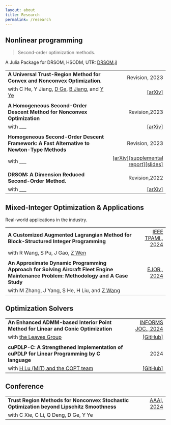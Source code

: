 ```yaml
---
layout: about
title: Research
permalink: /research
---
```


## Nonlinear programming

> Second-order optimization methods.

A Julia Package for DRSOM, HSODM, UTR: [DRSOM.jl](https://github.com/bzhangcw/DRSOM.jl)

|                                                                                                                                                                                         |                                                                                                                                                                    |
| :-------------------------------------------------------------------------------------------------------------------------------------------------------------------------------------- | -----------------------------------------------------------------------------------------------------------------------------------------------------------------: |
| **A Universal Trust-Region Method for Convex and Nonconvex Optimization.**                                                                                                              |                                                                                                                                                     Revision, 2023 |
| with C He, Y Jiang, [D Ge](https://www.acem.sjtu.edu.cn/en/faculty/gedongdong.html), [B Jiang](https://sites.google.com/site/isyebojiang/), and [Y Ye](https://web.stanford.edu/~yyye/) |                                                                                                                         [[arXiv]](http://arxiv.org/abs/2311.11489) |
|                                                                                                                                                                                         |                                                                                                                                                                    |
| **A Homogeneous Second-Order Descent Method for Nonconvex Optimization**                                                                                                                |                                                                                                                                                      Revision,2023 |
| with ___                                                                                                                                                                                |                                                                                                               [[arXiv]](https://doi.org/10.48550/arXiv.2306.17516) |
|                                                                                                                                                                                         |                                                                                                                                                                    |
| **Homogeneous Second-Order Descent Framework: A Fast Alternative to Newton-Type Methods**                                                                                               |                                                                                                                                                     Revision, 2023 |
| with ___                                                                                                                                                                                | [[arXiv]](http://arxiv.org/abs/2211.08212)[[supplemental report]](/assets/pdfs/bisection.pdf)[[slides]](https://web.stanford.edu/class/msande314/lecture16OPTMLDS) |
|                                                                                                                                                                                         |                                                                                                                                                                    |
| **DRSOM: A Dimension Reduced Second-Order Method.**                                                                                                                                     |                                                                                                                                                      Revision,2022 |
| with ___                                                                                                                                                                                |                                                                                                                         [[arXiv]](http://arxiv.org/abs/2208.00208) |


## Mixed-Integer Optimization & Applications
Real-world applications in the industry.

|                                                                                                                                     |                                                                 |
| :---------------------------------------------------------------------------------------------------------------------------------- | --------------------------------------------------------------: |
| **A Customized Augmented Lagrangian Method for Block-Structured Integer Programming**                                               | [IEEE TPAMI., 2024](https://doi.org/10.1109/TPAMI.2024.3416514) |
| with R Wang, S Pu, J Gao, [Z Wen](http://faculty.bicmr.pku.edu.cn/~wenzw)                                                           |                                                                 |
|                                                                                                                                     |                                                                 |
| **An Approximate Dynamic Programming Approach for Solving Aircraft Fleet Engine Maintenance Problem: Methodology and A Case Study** |       [EJOR., 2024](https://doi.org/10.1016/j.ejor.2024.10.008) |
| with M Zhang, J Yang, S He, H Liu, and [Z Wang](https://mypage.cuhk.edu.cn/academics/wangzizhuo/)                                   |                                                                 |

## Optimization Solvers

|                                                                                            |                                                              |
| :----------------------------------------------------------------------------------------- | -----------------------------------------------------------: |
| **An Enhanced ADMM-based Interior Point Method for Linear and Conic Optimization**         | [INFORMS JOC., 2024](https://doi.org/10.1287/ijoc.2023.0017) |
| with [the Leaves Group](#https://github.com/leavesgrp)                                     |          [[GitHub]](https://github.com/INFORMSJoC/2023.0017) |
|                                                                                            |                                                              |
| **cuPDLP-C: A Strengthened Implementation of cuPDLP for Linear Programming by C language** |                                                         2024 |
| with [H Lu (MIT) and the COPT team](https://arxiv.org/abs/2312.14832)                      |          [[GitHub]](https://github.com/COPT-Public/cuPDLP-C) |

## Conference

|                                                                                            |                                                                      |
| :----------------------------------------------------------------------------------------- | -------------------------------------------------------------------: |
| **Trust Region Methods for Nonconvex Stochastic Optimization beyond Lipschitz Smoothness** | [AAAI, 2024](https://ojs.aaai.org/index.php/AAAI/article/view/29537) |
| with C Xie, C Li, Q Deng, D Ge, Y Ye                                                       |